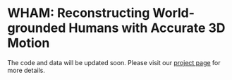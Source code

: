 # WHAM: Reconstructing World-grounded Humans with Accurate 3D Motion

The code and data will be updated soon. Please visit our [project page](https://wham.is.tue.mpg.de/) for more details.

